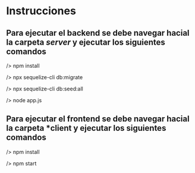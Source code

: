 # Instrucciones #

## Para ejecutar el backend se debe navegar hacial la carpeta *server* y ejecutar los siguientes comandos ##

/> npm install

/> npx sequelize-cli db:migrate

/> npx sequelize-cli db:seed:all

/> node app.js

## Para ejecutar el frontend se debe navegar hacial la carpeta *client y ejecutar los siguientes comandos ##

/> npm install

/> npm start
